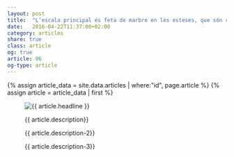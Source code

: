 ```yaml
---
layout: post
title:  "L’escala principal és feta de marbre en les esteses, que són complementades amb peces ceràmiques en les alçades"
date:   2016-04-22T11:37:00+02:00
category: articles
share: true
class: article
og: true
article: 06
og-type: article
---
```


{% assign article_data = site.data.articles | where:"id", page.article %}
{% assign article = article_data | first %}
<figure>
	<img src="{{ article.image.url }}" alt="{{ article.headline }}" class="img-responsive" />
	<figcaption>
		<p class="lead">{{ article.description}} </p>
		<p>{{ article.description-2}} </p>
		<p>{{ article.description-3}} </p>
	</figcaption>
</figure>